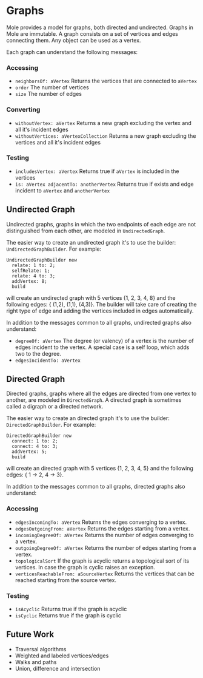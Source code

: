 Graphs
======
Mole provides a model for graphs, both directed and undirected. Graphs in Mole are immutable. A graph consists on a set of vertices and edges connecting them. Any object can be used as a vertex.

Each graph can understand the following messages:

### Accessing

- `neighborsOf: aVertex` Returns the vertices that are connected to `aVertex`
- `order` The number of vertices
- `size` The number of edges

### Converting
- `withoutVertex: aVertex` Returns a new graph excluding the vertex and all it's incident edges
- `withoutVertices: aVertexCollection` Returns a new graph excluding the vertices and all it's incident edges

### Testing
- `includesVertex: aVertex` Returns true if `aVertex` is included in the vertices
- `is: aVertex adjacentTo: anotherVertex` Returns true if exists and edge incident to `aVertex` and `anotherVertex`

## Undirected Graph

Undirected graphs, graphs in which the two endpoints of each edge are not distinguished from each other, are modeled in `UndirectedGraph`.

The easier way to create an undirected graph it's to use the builder: `UndirectedGraphBuilder`.
For example:
```smalltalk
UndirectedGraphBuilder new
  relate: 1 to: 2;
  selfRelate: 1;
  relate: 4 to: 3;
  addVertex: 8;
  build
```
will create an undirected graph with 5 vertices {1, 2, 3, 4, 8} and the following edges: { (1,2), (1,1), (4,3)}. The builder will take care of creating the right type of edge and adding the vertices included in edges automatically.

In addition to the messages common to all graphs, undirected graphs also understand:

- `degreeOf: aVertex`  The degree (or valency) of a vertex is the number of edges incident to the vertex.	A special case is a self loop, which adds two to the degree.
- `edgesIncidentTo: aVertex`

## Directed Graph

Directed graphs, graphs where all the edges are directed from one vertex to another, are modeled in `DirectedGraph`. A directed graph is sometimes called a digraph or a directed network.

The easier way to create an directed graph it's to use the builder: `DirectedGraphBuilder`.
For example:
```smalltalk
DirectedGraphBuilder new
  connect: 1 to: 2;
  connect: 4 to: 3;
  addVertex: 5;
  build
```
will create an directed graph with 5 vertices {1, 2, 3, 4, 5} and the following edges: { 1 -> 2, 4 -> 3}.

In addition to the messages common to all graphs, directed graphs also understand:

### Accessing
- `edgesIncomingTo: aVertex` Returns the edges converging to a vertex.
- `edgesOutgoingFrom: aVertex` Returns the edges starting from a vertex.
- `incomingDegreeOf: aVertex` Returns the number of edges converging to a vertex.
- `outgoingDegreeOf: aVertex` Returns the number of edges starting from a vertex.
- `topologicalSort` If the graph is acyclic returns a topological sort of its vertices. In case the graph is cyclic raises an exception.
- `verticesReachableFrom: aSourceVertex` Returns the vertices that can be reached starting from the source vertex.

### Testing
- `isAcyclic` Returns true if the graph is acyclic
- `isCyclic` Returns true if the graph is cyclic

## Future Work
- Traversal algorithms
- Weighted and labeled vertices/edges
- Walks and paths
- Union, difference and intersection
